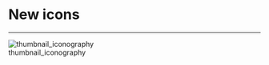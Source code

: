 
# New icons

---

  
![thumbnail_iconography](https://studio-assets.supernova.io/design-systems/27883/6fb2f9c5-1025-44f1-8216-4a9d139224d3.png)  
thumbnail_iconography  
